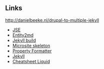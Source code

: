 ## Links

http://danielbeeke.nl/drupal-to-multiple-jekyll

- <a href="https://www.drupal.org/sandbox/danielbeeke/2713857">JSE</a>
- <a href="https://www.drupal.org/sandbox/danielbeeke/2713861">Entity2md</a>
- <a href="https://github.com/studio-fonkel/jekyll-build">Jekyll build</a>
- <a href="https://github.com/studio-fonkel/nbvt-microsite-skeleton">Microsite skeleton</a>
- <a href="https://www.drupal.org/sandbox/danielbeeke/2718289">Property Formatter</a>
- <a href="http://jekyllrb.com/">Jekyll</a>
- <a href="http://cheat.markdunkley.com/">Cheatsheet Liquid</a>